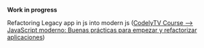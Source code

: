 **Work in progress**

Refactoring Legacy app in js into modern js ([CodelyTV Course --> JavaScript moderno: Buenas prácticas para empezar y refactorizar aplicaciones](https://pro.codely.com/library/javascript-moderno-buenas-practicas-para-empezar-y-refactorizar-aplicaciones-69571/209863/about/))
